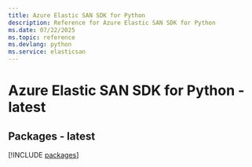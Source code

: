 ```yaml
---
title: Azure Elastic SAN SDK for Python
description: Reference for Azure Elastic SAN SDK for Python
ms.date: 07/22/2025
ms.topic: reference
ms.devlang: python
ms.service: elasticsan
---
```

# Azure Elastic SAN SDK for Python - latest
## Packages - latest
[!INCLUDE [packages](elastic-san-index.md)]